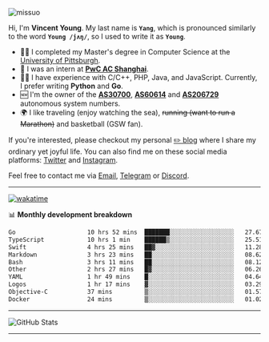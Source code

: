 <p align="left"> <img src="https://komarev.com/ghpvc/?username=missuo&label=Profile%20views&color=0e75b6&style=flat" alt="missuo" /> </p>

Hi, I'm **Vincent Young**. My last name is **`Yang`**, which is pronounced similarly to the word **`Young /jʌŋ/`**, so I used to write it as **`Young`**.

- 👨‍🎓 I completed my Master's degree in Computer Science at the [University of Pittsburgh](https://www.pitt.edu).
- 💼 I was an intern at **[PwC AC Shanghai](https://www.linkedin.com/company/pwc-ac-shanghai/)**.
- 👨‍💻 I have experience with C/C++, PHP, Java, and JavaScript. Currently, I prefer writing **Python** and **Go**.
- 🆕 I'm the owner of the **[AS30700](https://bgp.tools/as/30700)**, **[AS60614](https://bgp.tools/as/60614)** and **[AS206729](https://bgp.tools/as/206729)** autonomous system numbers.
- 🌍 I like traveling (enjoy watching the sea), ~~running (want to run a Marathon)~~ and basketball (GSW fan).

If you're interested, please checkout my personal [✏️ blog](https://missuo.me/) where I share my ordinary yet joyful life. You can also find me on these social media platforms: [Twitter](https://twitter.com/m1ssuo) and [Instagram](https://www.instagram.com/missuo.me).

Feel free to contact me via <a href="mailto:me@owo.nz">Email</a>, [Telegram](https://t.me/missuo) or [Discord](https://discordapp.com/users/missuo#7448).

-------

[![wakatime](https://wakatime.com/badge/user/c13cd961-40ca-417a-afb6-1f9ea8ac295c.svg)](https://wakatime.com/@missuo)

📊 **Monthly development breakdown**
<!--START_SECTION:waka-->

```txt
Go                    10 hrs 52 mins  ███████░░░░░░░░░░░░░░░░░░   27.67 %
TypeScript            10 hrs 1 min    ██████▒░░░░░░░░░░░░░░░░░░   25.51 %
Swift                 4 hrs 25 mins   ██▓░░░░░░░░░░░░░░░░░░░░░░   11.28 %
Markdown              3 hrs 23 mins   ██░░░░░░░░░░░░░░░░░░░░░░░   08.62 %
Bash                  3 hrs 11 mins   ██░░░░░░░░░░░░░░░░░░░░░░░   08.12 %
Other                 2 hrs 27 mins   █▓░░░░░░░░░░░░░░░░░░░░░░░   06.26 %
YAML                  1 hr 49 mins    █░░░░░░░░░░░░░░░░░░░░░░░░   04.64 %
Logos                 1 hr 17 mins    ▓░░░░░░░░░░░░░░░░░░░░░░░░   03.29 %
Objective-C           37 mins         ▒░░░░░░░░░░░░░░░░░░░░░░░░   01.57 %
Docker                24 mins         ▒░░░░░░░░░░░░░░░░░░░░░░░░   01.02 %
```

<!--END_SECTION:waka-->

-------

![GitHub Stats](https://github-readme-stats-opal-alpha-76.vercel.app/api?username=missuo&show_icons=true&theme=transparent)

-------

